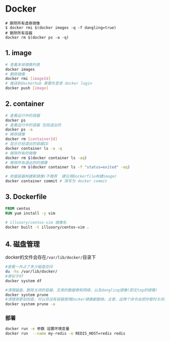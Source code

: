 # Docker

```shell
# 删除所有虚悬镜像
$ docker rmi $(docker images -q -f dangling=true)
# 删除所有容器
docker rm $(docker ps -a -q)
```





## 1. image

```sh
# 查看本地镜像列表
docker images
# 删除镜像
docker rmi [imageId]
# 推送到dockerhub 需要先登录 docker login
docker push [image]
```

## 2. container

```sh
# 查看运行中的容器
docker ps
# 查看运行中的容器 包括退出的
docker ps -a
# 移除镜像
docker rm [containerId]
# 显示已经退出的容器ID
docker container ls -a -q
# 移除所有的镜像
docker rm $(docker container ls -aq)
# 移除所有退出的的镜像
docker rm $(docker container ls -f "status=exited" -aq)

# 依据容器构建新镜像(不推荐  建议用Dockerfile构建image)
docker container commit # 简写为 docker commit
```

## 3. Dockerfile

```dockerfile
FROM centos
RUN yum install -y vim
```



```sh
# illusory/centos-vim 镜像名
docker built -t illusory/centos-vim .
```

## 4. 磁盘管理

docker的文件会存在` /var/lib/docker/ `目录下



```sh
#查看一共占了多少磁盘空间
du -hs /var/lib/docker/
#类似于df
docker system df

#清理磁盘，删除关闭的容器、无用的数据卷和网络，以及dangling镜像(即无tag的镜像)
docker system prune
#清理得更加彻底，可以将没有容器使用Docker镜像都删掉。注意，这两个命令会把你暂时关闭的容器，以及暂时没有用到的Docker镜像都删掉了…所以使用之前一定要想清楚.。
docker system prune -a
```





### 部署

```sh
docker run -e 参数 设置环境变量
docker run  --name my-redis -e REDIS_HOST=redis redis
```






